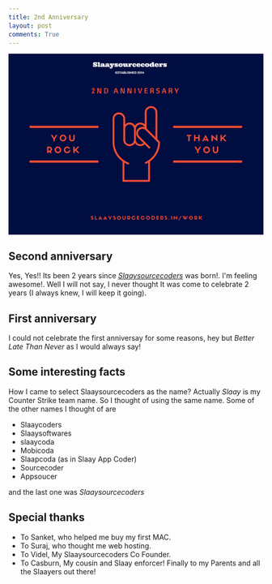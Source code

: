 ```yaml
---
title: 2nd Anniversary
layout: post
comments: True
---
```


<div>
	<img align="middle" src="/img/slaay-anniversary.png" >
</div>

Second anniversary
------------
Yes, Yes!!
Its been 2 years since *[Slaaysourcecoders](http://slaaysourcecoders.in/work/)* was born!. I'm feeling awesome!. Well I will not say, 
I never thought It was come to celebrate 2 years (I always knew, I will keep it going).

First anniversary
------------
I could not celebrate the first anniversay for some reasons, hey but *Better Late Than Never* as I would always say!

Some interesting facts
------------
How I came to select Slaaysourcecoders as the name? Actually *Slaay* is my Counter Strike team name. So I thought of using the same name.
Some of the other names I thought of are 

* Slaaycoders
* Slaaysoftwares
* slaaycoda
* Mobicoda
* Slaapcoda (as in Slaay App Coder)
* Sourcecoder
* Appsoucer

and the last one was *Slaaysourcecoders*

Special thanks
------------
* To Sanket, who helped me buy my first MAC.
* To Suraj, who thought me web hosting.
* To Videl, My Slaaysourcecoders Co Founder.
* To Casburn, My cousin and Slaay enforcer!
Finally to my Parents and all the Slaayers out there!

